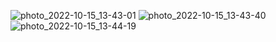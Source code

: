 ![photo_2022-10-15_13-43-01](https://user-images.githubusercontent.com/98873373/195982244-4c8f6193-08fc-400b-8e22-fe49d57d462e.jpg)
![photo_2022-10-15_13-43-40](https://user-images.githubusercontent.com/98873373/195982277-aaa78732-9bd3-4fe2-b9ca-69e173c90850.jpg)
![photo_2022-10-15_13-44-19](https://user-images.githubusercontent.com/98873373/195982309-3e12f3bf-f950-4856-9b37-39b12ea0391a.jpg)
